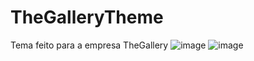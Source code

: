 # TheGalleryTheme
Tema feito para a empresa TheGallery
![image](https://github.com/user-attachments/assets/267474b0-8bd2-4d62-ab2b-657532e93655)
![image](https://github.com/user-attachments/assets/a33aa4fc-1bca-4e7e-bb80-1713ea13e3ae)


